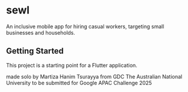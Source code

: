 # sewl

An inclusive mobile app for hiring casual workers, targeting small businesses and households.

## Getting Started

This project is a starting point for a Flutter application.

made solo by Martiza Hanim Tsurayya from GDC The Australian National University
to be submitted for Google APAC Challenge 2025
